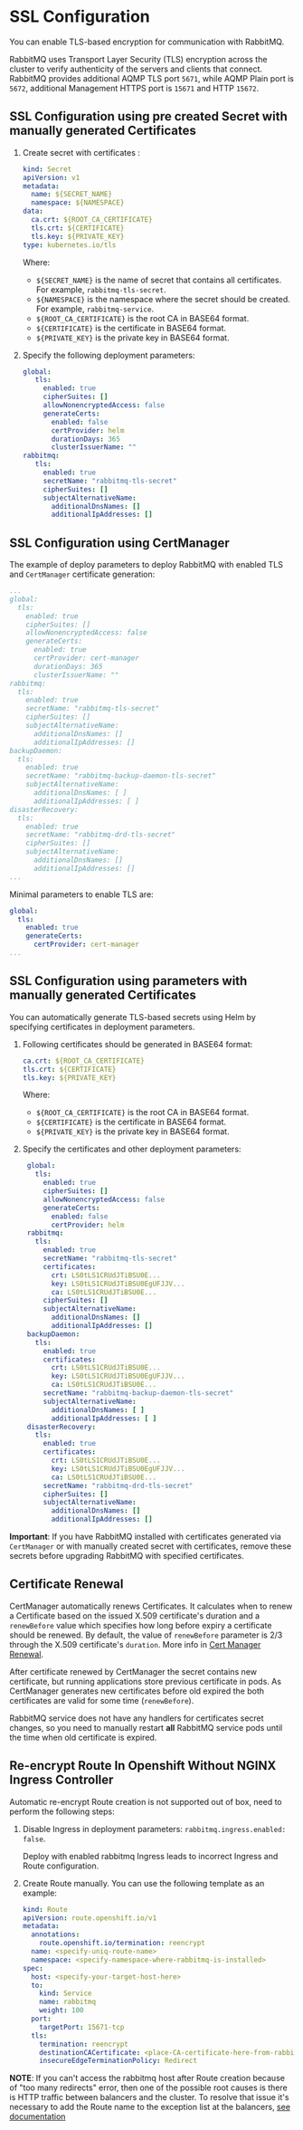 # SSL Configuration

You can enable TLS-based encryption for communication with RabbitMQ.

RabbitMQ uses Transport Layer Security (TLS) encryption across the cluster to verify authenticity of the servers and
clients that connect. RabbitMQ provides additional AQMP TLS port `5671`, while AQMP Plain port is `5672`, additional Management HTTPS port is `15671` and HTTP `15672`.

## SSL Configuration using pre created Secret with manually generated Certificates

1. Create secret with certificates :

    ```yaml
    kind: Secret
    apiVersion: v1
    metadata:
      name: ${SECRET_NAME}
      namespace: ${NAMESPACE}
    data:
      ca.crt: ${ROOT_CA_CERTIFICATE}
      tls.crt: ${CERTIFICATE}
      tls.key: ${PRIVATE_KEY}
    type: kubernetes.io/tls
    ```

    Where:
    * `${SECRET_NAME}` is the name of secret that contains all certificates. For example, `rabbitmq-tls-secret`.
    * `${NAMESPACE}` is the namespace where the secret should be created. For example, `rabbitmq-service`.
    * `${ROOT_CA_CERTIFICATE}` is the root CA in BASE64 format.
    * `${CERTIFICATE}` is the certificate in BASE64 format.
    * `${PRIVATE_KEY}` is the private key in BASE64 format.

2. Specify the following deployment parameters:

   ```yaml
   global:
      tls:
        enabled: true
        cipherSuites: []
        allowNonencryptedAccess: false
        generateCerts:
          enabled: false
          certProvider: helm
          durationDays: 365
          clusterIssuerName: ""
   rabbitmq:
      tls:
        enabled: true
        secretName: "rabbitmq-tls-secret"
        cipherSuites: []
        subjectAlternativeName:
          additionalDnsNames: []
          additionalIpAddresses: []
   ```


## SSL Configuration using CertManager

The example of deploy parameters to deploy RabbitMQ with enabled TLS and `CertManager` certificate generation:

```yaml
...
global:
  tls:
    enabled: true
    cipherSuites: []
    allowNonencryptedAccess: false
    generateCerts:
      enabled: true
      certProvider: cert-manager
      durationDays: 365
      clusterIssuerName: ""
rabbitmq:
  tls:
    enabled: true
    secretName: "rabbitmq-tls-secret"
    cipherSuites: []
    subjectAlternativeName:
      additionalDnsNames: []
      additionalIpAddresses: []
backupDaemon:
  tls:
    enabled: true
    secretName: "rabbitmq-backup-daemon-tls-secret"
    subjectAlternativeName:
      additionalDnsNames: [ ]
      additionalIpAddresses: [ ]
disasterRecovery:
  tls:
    enabled: true
    secretName: "rabbitmq-drd-tls-secret"
    cipherSuites: []
    subjectAlternativeName:
      additionalDnsNames: []
      additionalIpAddresses: []
...
```

Minimal parameters to enable TLS are:

```yaml
global:
  tls:
    enabled: true
    generateCerts:
      certProvider: cert-manager
...
```

## SSL Configuration using parameters with manually generated Certificates

You can automatically generate TLS-based secrets using Helm by specifying certificates in deployment parameters.

1. Following certificates should be generated in BASE64 format:

    ```yaml
    ca.crt: ${ROOT_CA_CERTIFICATE}
    tls.crt: ${CERTIFICATE}
    tls.key: ${PRIVATE_KEY}
    ```

     Where:
     * `${ROOT_CA_CERTIFICATE}` is the root CA in BASE64 format.
     * `${CERTIFICATE}` is the certificate in BASE64 format.
     * `${PRIVATE_KEY}` is the private key in BASE64 format.

2. Specify the certificates and other deployment parameters:

   ```yaml
    global:
      tls:
        enabled: true
        cipherSuites: []
        allowNonencryptedAccess: false
        generateCerts:
          enabled: false
          certProvider: helm
    rabbitmq:
      tls:
        enabled: true
        secretName: "rabbitmq-tls-secret"
        certificates:
          crt: LS0tLS1CRUdJTiBSU0E...  
          key: LS0tLS1CRUdJTiBSU0EgUFJJV...
          ca: LS0tLS1CRUdJTiBSU0E...
        cipherSuites: []
        subjectAlternativeName:
          additionalDnsNames: []
          additionalIpAddresses: []
    backupDaemon:
      tls:
        enabled: true
        certificates:
          crt: LS0tLS1CRUdJTiBSU0E...  
          key: LS0tLS1CRUdJTiBSU0EgUFJJV...
          ca: LS0tLS1CRUdJTiBSU0E...
        secretName: "rabbitmq-backup-daemon-tls-secret"
        subjectAlternativeName:
          additionalDnsNames: [ ]
          additionalIpAddresses: [ ]
    disasterRecovery:
      tls:
        enabled: true
        certificates:
          crt: LS0tLS1CRUdJTiBSU0E...  
          key: LS0tLS1CRUdJTiBSU0EgUFJJV...
          ca: LS0tLS1CRUdJTiBSU0E...
        secretName: "rabbitmq-drd-tls-secret"
        cipherSuites: []
        subjectAlternativeName:
          additionalDnsNames: []
          additionalIpAddresses: []
   ```

**Important**: If you have RabbitMQ installed with certificates generated via `CertManager` or with
manually created secret with certificates, remove these secrets before upgrading RabbitMQ with specified certificates.

## Certificate Renewal

CertManager automatically renews Certificates.
It calculates when to renew a Certificate based on the issued X.509 certificate's duration and a `renewBefore` value which specifies how long before expiry a certificate should be renewed.
By default, the value of `renewBefore` parameter is 2/3 through the X.509 certificate's `duration`. More info in [Cert Manager Renewal](https://cert-manager.io/docs/usage/certificate/#renewal).

After certificate renewed by CertManager the secret contains new certificate, but running applications store previous certificate in pods.
As CertManager generates new certificates before old expired the both certificates are valid for some time (`renewBefore`).

RabbitMQ service does not have any handlers for certificates secret changes, so you need to manually restart **all** RabbitMQ service pods until the time when old certificate is expired.

## Re-encrypt Route In Openshift Without NGINX Ingress Controller

Automatic re-encrypt Route creation is not supported out of box, need to perform the following steps:

1. Disable Ingress in deployment parameters: `rabbitmq.ingress.enabled: false`.

   Deploy with enabled rabbitmq Ingress leads to incorrect Ingress and Route configuration.

2. Create Route manually. You can use the following template as an example:

   ```yaml
   kind: Route
   apiVersion: route.openshift.io/v1
   metadata:
     annotations:
       route.openshift.io/termination: reencrypt
     name: <specify-uniq-route-name>
     namespace: <specify-namespace-where-rabbitmq-is-installed>
   spec:
     host: <specify-your-target-host-here>
     to:
       kind: Service
       name: rabbitmq 
       weight: 100
     port:
       targetPort: 15671-tcp
     tls:
       termination: reencrypt
       destinationCACertificate: <place-CA-certificate-here-from-rabbitmq-server-TLS-secret>
       insecureEdgeTerminationPolicy: Redirect
   ```

**NOTE**: If you can't access the rabbitmq host after Route creation because of "too many redirects" error, then one of the possible root
causes is there is HTTP traffic between balancers and the cluster. To resolve that issue it's necessary to add the Route name to
the exception list at the balancers,
[see documentation](https://git.netcracker.com/PROD.Platform.HA/ocp-4-support/-/blob/master/documentation/Maintenance.md#configure-tls-offload-at-the-load-balancer-nodes)

